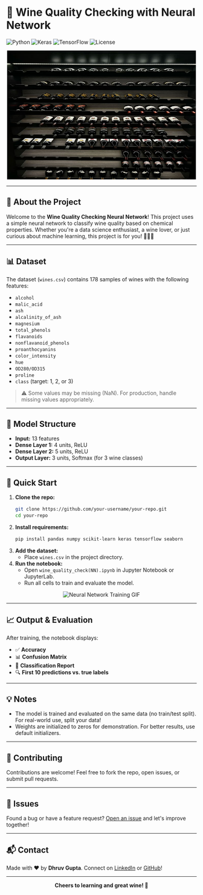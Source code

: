 # 🍷 Wine Quality Checking with Neural Network

![Python](https://img.shields.io/badge/Python-3.7%2B-blue?logo=python)
![Keras](https://img.shields.io/badge/Keras-Deep%20Learning-red?logo=keras)
![TensorFlow](https://img.shields.io/badge/TensorFlow-ML-orange?logo=tensorflow)
![License](https://img.shields.io/badge/License-MIT-green)

<p align="center">
    <img src="Wine wine wine.jpeg" alt="Wine Banner" width="500px" height="340px">

</p>

---

## 🍇 About the Project

Welcome to the **Wine Quality Checking Neural Network**! This project uses a simple neural network to classify wine quality based on chemical properties. Whether you're a data science enthusiast, a wine lover, or just curious about machine learning, this project is for you! 🧑‍💻🍷

---

## 📊 Dataset
The dataset (`wines.csv`) contains 178 samples of wines with the following features:

- `alcohol`
- `malic_acid`
- `ash`
- `alcalinity_of_ash`
- `magnesium`
- `total_phenols`
- `flavanoids`
- `nonflavanoid_phenols`
- `proanthocyanins`
- `color_intensity`
- `hue`
- `OD280/OD315`
- `proline`
- `class` (target: 1, 2, or 3)

> ⚠️ Some values may be missing (NaN). For production, handle missing values appropriately.

---

## 🧠 Model Structure
- **Input:** 13 features
- **Dense Layer 1:** 4 units, ReLU
- **Dense Layer 2:** 5 units, ReLU
- **Output Layer:** 3 units, Softmax (for 3 wine classes)

---

## 🚀 Quick Start

1. **Clone the repo:**
   ```bash
   git clone https://github.com/your-username/your-repo.git
   cd your-repo
   ```
2. **Install requirements:**
   ```bash
   pip install pandas numpy scikit-learn keras tensorflow seaborn
   ```
3. **Add the dataset:**
   - Place `wines.csv` in the project directory.
4. **Run the notebook:**
   - Open `wine_quality_check(NN).ipynb` in Jupyter Notebook or JupyterLab.
   - Run all cells to train and evaluate the model.

<p align="center">
  <img src="https://media.giphy.com/media/3o7aD2saalBwwftBIY/giphy.gif" width="400" alt="Neural Network Training GIF">
</p>

---

## 📈 Output & Evaluation
After training, the notebook displays:
- ✅ **Accuracy**
- 📊 **Confusion Matrix**
- 📝 **Classification Report**
- 🔍 **First 10 predictions vs. true labels**

---

## 💡 Notes
- The model is trained and evaluated on the same data (no train/test split). For real-world use, split your data!
- Weights are initialized to zeros for demonstration. For better results, use default initializers.

---

## 🤝 Contributing
Contributions are welcome! Feel free to fork the repo, open issues, or submit pull requests.

---

## 🐞 Issues
Found a bug or have a feature request? [Open an issue](https://github.com/Dhruv0126/Wine-Quality-Check//issues) and let's improve together!

---

## 📬 Contact
Made with ❤️ by **Dhruv Gupta**. Connect on [LinkedIn](https://www.linkedin.com/in/dhruvgupta0126/) or [GitHub](https://github.com/Dhruv0126/)!

---

<p align="center">
  <b>Cheers to learning and great wine! 🍷</b>
</p> 
